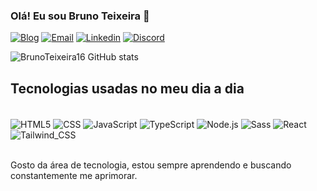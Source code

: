 ### Olá! Eu sou Bruno Teixeira 👋

[![Blog](https://img.shields.io/website?label=brunodev.com&style=for-the-badge&url=https://brunodev.com/)](https://brunodev.com)
[![Email](https://img.shields.io/badge/Gmail-D14836?style=for-the-badge&logo=gmail&logoColor=white)](mailto:brunonogueira28012005@gmail.com)
[![Linkedin](https://img.shields.io/badge/LinkedIn-0077B5?style=for-the-badge&logo=linkedin&logoColor=white)](https://www.linkedin.com/in/bruno-teixeira-nogueira-09477a2b2/)
[![Discord](https://img.shields.io/badge/Discord-7289DA?style=for-the-badge&logo=discord&logoColor=white)](https://discordapp.com/users/724340833708671027)

![BrunoTeixeira16 GitHub stats](https://github-readme-stats.vercel.app/api?username=BrunoTeixeira16&show_icons=true&theme=radical&locale=pt-br)

## Tecnologias usadas no meu dia a dia

<div style="display: inline_block"><br/>
    <img align="center" alt="HTML5" src="https://img.shields.io/badge/HTML5-E34F26?style=for-the-badge&logo=html5&logoColor=white"/>
    <img align="center" alt="CSS" src="https://img.shields.io/badge/CSS3-1572B6?style=for-the-badge&logo=css3&logoColor=white"/>
    <img align="center" alt="JavaScript" src="https://img.shields.io/badge/JavaScript-F7DF1E?style=for-the-badge&logo=javascript&logoColor=black"/>
    <img align="center" alt="TypeScript" src="https://img.shields.io/badge/TypeScript-007ACC?style=for-the-badge&logo=typescript&logoColor=white"/>
    <img align="center" alt="Node.js" src="https://img.shields.io/badge/Node.js-43853D?style=for-the-badge&logo=node.js&logoColor=white"/>
    <img align="center" alt="Sass" src="https://img.shields.io/badge/Sass-CC6699?style=for-the-badge&logo=sass&logoColor=white"/>
    <img align="center" alt="React" src="https://img.shields.io/badge/React-20232A?style=for-the-badge&logo=react&logoColor=61DAFB"/>
    <img align="center" margin_top=2px alt="Tailwind_CSS" src="https://img.shields.io/badge/Tailwind_CSS-38B2AC?style=for-the-badge&logo=tailwind-css&logoColor=white"/>
</div><br/>

Gosto da área de tecnologia, estou sempre aprendendo e buscando constantemente me aprimorar.
